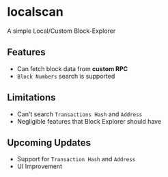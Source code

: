 # localscan
A simple Local/Custom Block-Explorer

## Features

- Can fetch block data from <b>custom RPC</b>
- `Block Numbers` search is supported

## Limitations

- Can't search `Transactions Hash` and `Address`
- Negligible features that Block Explorer should have

## Upcoming Updates

- Support for `Transaction Hash` and `Address`
- UI Improvement
